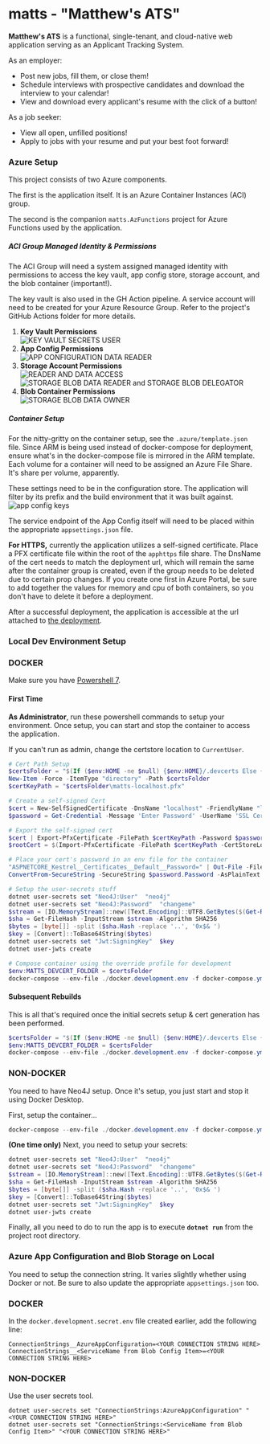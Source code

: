 # matts - "Matthew's ATS"

__Matthew's ATS__ is a functional, single-tenant, and cloud-native web application serving as an Applicant Tracking System. 

As an employer:
- Post new jobs, fill them, or close them!
- Schedule interviews with prospective candidates and download the interview to your calendar!
- View and download every applicant's resume with the click of a button!

As a job seeker:
- View all open, unfilled positions!
- Apply to jobs with your resume and put your best foot forward!

### Azure Setup
This project consists of two Azure components. 

The first is the application itself. It is an Azure Container Instances (ACI) group.

The second is the companion `matts.AzFunctions` project for Azure Functions used by the application.

##### ACI Group Managed Identity & Permissions
The ACI Group will need a system assigned managed identity with permissions to access the key vault, app config store, storage account, and the blob container (important!). 

The key vault is also used in the GH Action pipeline. A service account will need to be created for your Azure Resource Group. Refer to the project's GitHub Actions folder for more details.

1. __Key Vault Permissions__ <br> ![KEY VAULT SECRETS USER](https://github.com/m-flak/matts/assets/35634280/7be9d12e-dc02-435f-93fc-5b0236442359)
2. __App Config Permissions__ <br> ![APP CONFIGURATION DATA READER](https://github.com/m-flak/matts/assets/35634280/83c49b25-1fa3-4b72-97e0-c8b1102a9e17)
3. __Storage Account Permissions__ <br> ![READER AND DATA ACCESS](https://github.com/m-flak/matts/assets/35634280/0c01d569-68c3-44d3-94ab-9906a53e8299) <br> ![STORAGE BLOB DATA READER and STORAGE BLOB DELEGATOR](https://github.com/m-flak/matts/assets/35634280/e04cada2-f3d5-4001-8277-6cd662a24fd0)
4. __Blob Container Permissions__ <br> ![STORAGE BLOB DATA OWNER](https://github.com/m-flak/matts/assets/35634280/3225e66c-2726-476e-999a-b4073b2779c6)

##### Container Setup
For the nitty-gritty on the container setup, see the `.azure/template.json` file. Since ARM is being used instead of docker-compose for deployment, ensure what's in the docker-compose file is mirrored in the ARM template.
Each volume for a container will need to be assigned an Azure File Share. It's share per volume, apparently.

These settings need to be in the configuration store. The application will filter by its prefix and the build environment that it was built against.
![app config keys](https://github.com/m-flak/matts/assets/35634280/2904018e-d511-4c71-b9d3-db577de4db6b)

The service endpoint of the App Config itself will need to be placed within the appropriate `appsettings.json` file.

__For HTTPS,__ currently the application utilizes a self-signed certificate. Place a PFX certificate file within the root of the `apphttps` file share. The DnsName of the cert needs to match the deployment url, which will remain the same after the container group is created, even if the group needs to be deleted due to certain prop changes. If you create one first in Azure Portal, be sure to add together the values for memory and cpu of both containers, so you don't have to delete it before a deployment.

After a successful deployment, the application is accessible at the url attached to [the deployment](https://github.com/m-flak/matts/deployments).

### Local Dev Environment Setup

### DOCKER

Make sure you have [Powershell 7](https://learn.microsoft.com/en-us/powershell/scripting/install/installing-powershell-on-windows?view=powershell-7.3&viewFallbackFrom=powershell-7&WT.mc_id=THOMASMAURER-blog-thmaure).

  

#### First Time

__As Administrator__, run these powershell commands to setup your environment. Once setup, you can start and stop the container to access the application.

If you can't run as admin, change the certstore location to `CurrentUser`.

```powershell
# Cert Path Setup
$certsFolder = "$(If ($env:HOME -ne $null) {$env:HOME}/.devcerts Else {$env:USERPROFILE})\.devcerts"
New-Item -Force -ItemType "directory" -Path $certsFolder
$certKeyPath = "$certsFolder\matts-localhost.pfx"

# Create a self-signed Cert
$cert = New-SelfSignedCertificate -DnsName "localhost" -FriendlyName "localhost development certificate" -NotAfter (Get-Date).AddYears(15) -CertStoreLocation "cert:\LocalMachine\My"
$password = Get-Credential -Message 'Enter Password' -UserName 'SSL Certificate'

# Export the self-signed cert
$cert | Export-PfxCertificate -FilePath $certKeyPath -Password $password.Password
$rootCert = $(Import-PfxCertificate -FilePath $certKeyPath -CertStoreLocation 'Cert:\LocalMachine\Root' -Password $password.Password)

# Place your cert's password in an env file for the container
"ASPNETCORE_Kestrel__Certificates__Default__Password=" | Out-File -FilePath docker.development.secret.env -NoNewline
ConvertFrom-SecureString -SecureString $password.Password -AsPlainText | Out-File -FilePath docker.development.secret.env -Append

# Setup the user-secrets stuff
dotnet user-secrets set "Neo4J:User"  "neo4j"
dotnet user-secrets set "Neo4J:Password"  "changeme"
$stream = [IO.MemoryStream]::new([Text.Encoding]::UTF8.GetBytes($(Get-Random).toString()))
$sha = Get-FileHash -InputStream $stream -Algorithm SHA256
$bytes = [byte[]] -split ($sha.Hash -replace '..', '0x$& ')
$key = [Convert]::ToBase64String($bytes)
dotnet user-secrets set "Jwt:SigningKey"  $key
dotnet user-jwts create

# Compose container using the override profile for development
$env:MATTS_DEVCERT_FOLDER = $certsFolder
docker-compose --env-file ./docker.development.env -f docker-compose.yml -f docker-compose.development.yml up -d

```

#### Subsequent Rebuilds

This is all that's required once the initial secrets setup & cert generation has been performed.

```powershell
$certsFolder = "$(If ($env:HOME -ne $null) {$env:HOME}/.devcerts Else {$env:USERPROFILE})\.devcerts"
$env:MATTS_DEVCERT_FOLDER = $certsFolder
docker-compose --env-file ./docker.development.env -f docker-compose.yml -f docker-compose.development.yml up --build matts
```

### NON-DOCKER

You need to have Neo4J setup. Once it's setup, you just start and stop it using Docker Desktop.

First, setup the container...

```powershell
docker-compose --env-file ./docker.development.env -f docker-compose.yml -f docker-compose.development.yml up neo4j -d
```

__(One time only)__ Next, you need to setup your secrets:
```powershell
dotnet user-secrets set "Neo4J:User"  "neo4j"
dotnet user-secrets set "Neo4J:Password"  "changeme"
$stream = [IO.MemoryStream]::new([Text.Encoding]::UTF8.GetBytes($(Get-Random).toString()))
$sha = Get-FileHash -InputStream $stream -Algorithm SHA256
$bytes = [byte[]] -split ($sha.Hash -replace '..', '0x$& ')
$key = [Convert]::ToBase64String($bytes)
dotnet user-secrets set "Jwt:SigningKey"  $key
dotnet user-jwts create
```

Finally, all you need to do to run the app is to execute **`dotnet run`** from the project root directory.

### Azure App Configuration and Blob Storage on Local

You need to setup the connection string. It varies slightly whether using Docker or not.
Be sure to also update the appropriate `appsettings.json` too.

### DOCKER

In the `docker.development.secret.env` file created earlier, add the following line:
```
ConnectionStrings__AzureAppConfiguration=<YOUR CONNECTION STRING HERE>
ConnectionStrings__<ServiceName from Blob Config Item>=<YOUR CONNECTION STRING HERE>
```

### NON-DOCKER

Use the user secrets tool.
```
dotnet user-secrets set "ConnectionStrings:AzureAppConfiguration" "<YOUR CONNECTION STRING HERE>"
dotnet user-secrets set "ConnectionStrings:<ServiceName from Blob Config Item>" "<YOUR CONNECTION STRING HERE>"
```
